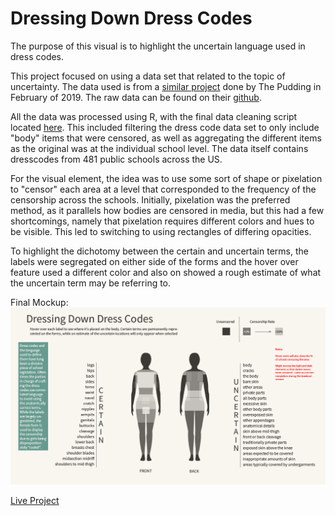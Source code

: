 # Dressing Down Dress Codes

The purpose of this visual is to highlight the uncertain language used in dress codes.

This project focused on using a data set that related to the topic of uncertainty. The data used is from a [similar project](https://pudding.cool/2019/02/dress-code-sexualization/) done by The Pudding in February of 2019. The raw data can 
be found on their [github](https://github.com/the-pudding/data/tree/master/dress_codes).

All the data was processed using R, with the final data cleaning script located [here](https://github.com/amina-brown/information-aesthetics/blob/gh-pages/Uncertainties/data_cleaning.R). This included filtering the dress code data set to only include "body" items that were censored, as well
as aggregating the different items as the original was at the individual school level. The data itself contains dresscodes from 481 public schools across the US.

For the visual element, the idea was to use some sort of shape or pixelation to "censor" each area at a level that corresponded to the frequency of the censorship across the schools.
Initially, pixelation was the preferred method, as it parallels how bodies are censored in media, but this had a few shortcomings, namely that pixelation requires different colors and hues
to be visible. This led to switching to using rectangles of differing opacities. 

To highlight the dichotomy between the certain and uncertain terms, the labels were segregated on either side of the forms and the hover over feature used a different color and also on showed
a rough estimate of what the uncertain term may be referring to. 

Final Mockup:
![](https://github.com/amina-brown/information-aesthetics/blob/gh-pages/Uncertainties/mockup2.png)

[Live Project](https://amina-brown.github.io/information-aesthetics/Uncertainties/)
